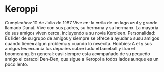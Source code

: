 Keroppi
========

Cumpleaños: 10 de Julio de 1987 Vive en: la orrila de un lago azul y grande llamado Danut. Vive con sus padres, su hermana y su hermano. La mayoria de sus amigos viven cerca, incluyendo a su novia Keroleen. Personalidad: Es lider de su grupo de amigos y siempre se ofrece a ayudar a susu amigos cuando tienen algun problema y cuando lo nesecita. Hobbies: A el y sus amigos les encanta los deportes sobre todo el baseball y tirar el boomerang. En general: casi siempre esta acompañado de su pequeño amigo el caracol Den-Den, que sigue a Keroppi a todos lados aunque es un poco lento.
